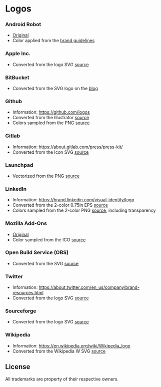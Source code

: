 # Logos

### Android Robot

- [Original](https://commons.wikimedia.org/wiki/File:Android_robot_2014.svg)
- Color applied from the [brand guidelines](https://web.archive.org/web/20190825224318/https://developer.android.com/distribute/marketing-tools/brand-guidelines)

### Apple Inc.

- Converted from the logo SVG [source](https://www.apple.com/ac/globalnav/2.0/en_US/images/ac-globalnav/globalnav/apple/image_large.svg)

### BitBucket

- Converted from the SVG logo on the [blog](https://bitbucket.org/blog/)

### Github

- Information: https://github.com/logos
- Converted from the Illustrator [source](https://github-media-downloads.s3.amazonaws.com/GitHub-Mark.zip)
- Colors sampled from the PNG [source](https://github-media-downloads.s3.amazonaws.com/GitHub-Mark.zip)

### Gitlab

- Information: https://about.gitlab.com/press/press-kit/
- Converted from the Icon SVG [source](https://about.gitlab.com/images/press/logo/svg/gitlab-icon-rgb.svg)

### Launchpad

- Vectorized from the PNG [source](https://bazaar.canonical.com/bzricons/launchpad-logo.png)

### LinkedIn

- Information: https://brand.linkedin.com/visual-identity/logo
- Converted from the 2-color 0.75in EPS [source](https://content.linkedin.com/content/dam/brand/site/brand-assets/linkedin_logo_package.zip)
- Colors sampled from the 2-color PNG [source](https://content.linkedin.com/content/dam/brand/site/brand-assets/linkedin_logo_package.zip), including transparency

### Mozilla Add-Ons

- [Original](https://addons.mozilla.org/static-server/img/developers/new-landing/addons-logo-blue.d2734e429c6b.svg)
- Color sampled from the ICO [source](https://addons.mozilla.org/static-server/img/favicon.3cec07462a3d.ico)

### Open Build Service (OBS)

- Converted from the SVG [source](https://openbuildservice.org/images/obs-logo.svg)

### Twitter

- Information: https://about.twitter.com/en_us/company/brand-resources.html
- Converted from the logo SVG [source](https://about.twitter.com/content/dam/about-twitter/company/brand-resources/en_us/Twitter-Logos.zip)

### Sourceforge

- Converted from the logo SVG [source](https://a.fsdn.com/con/img/sandiego/svg/originals/sf-icon-orange-no_sf.svg)

### Wikipedia

- Information: https://en.wikipedia.org/wiki/Wikipedia_logo
- Converted from the Wikipedia W SVG [source](https://commons.wikimedia.org/wiki/File:Wikipedia's_W.svg)

## License

All trademarks are property of their respective owners.
